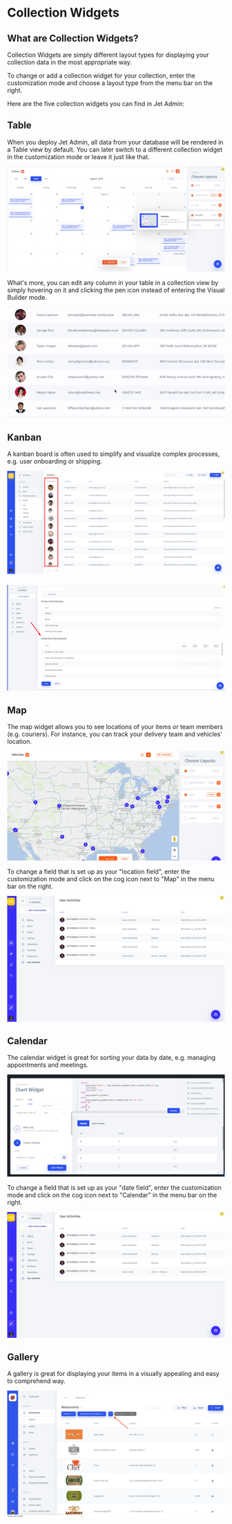 # Collection Widgets

## **What are Collection Widgets?**

Collection Widgets are simply different layout types for displaying your collection data in the most appropriate way.  

To change or add a collection widget for your collection, enter the customization mode and choose a layout type from the menu bar on the right. 

Here are the five collection widgets you can find in Jet Admin:

## Table 

When you deploy Jet Admin, all data from your database will be rendered in a Table view by default. You can later switch to a different collection widget in the customization mode or leave it just like that. 

![](../../.gitbook/assets/image%20%28263%29.png)

What's more, you can edit any column in your table in a collection view by simply hovering on it and clicking the pen icon instead of entering the Visual Builder mode.

![](../../.gitbook/assets/ezgif-6-0f56fee8e9f7.gif)

## Kanban

A kanban board is often used to simplify and visualize complex processes, e.g. user onboarding or shipping.

![](../../.gitbook/assets/image%20%28123%29.png)

### 

![](../../.gitbook/assets/image%20%2865%29.png)

## Map 

The map widget allows you to see locations of your items or team members \(e.g. couriers\). For instance, you can track your delivery team and vehicles' location.

![](../../.gitbook/assets/snimok-ekrana-2019-07-23-v-20.56.16%20%281%29.png)

To change a field that is set up as your "location field", enter the customization mode and click on the cog icon next to "Map" in the menu bar on the right.

![](../../.gitbook/assets/image%20%2893%29.png)

## Calendar 

The calendar widget is great for sorting your data by date, e.g. managing appointments and meetings.

![](../../.gitbook/assets/image%20%28275%29.png)

To change a field that is set up as your "date field", enter the customization mode and click on the cog icon next to "Calendar" in the menu bar on the right.

![](../../.gitbook/assets/image%20%2893%29.png)

##  Gallery

A gallery is great for displaying your items in a visually appealing and easy to comprehend way. 

![](../../.gitbook/assets/image%20%28274%29.png)

